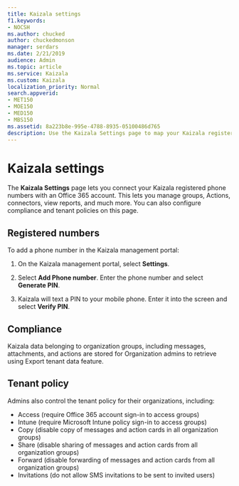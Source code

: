 ```yaml
---
title: Kaizala settings
f1.keywords:
- NOCSH
ms.author: chucked
author: chuckedmonson
manager: serdars
ms.date: 2/21/2019
audience: Admin
ms.topic: article
ms.service: Kaizala
ms.custom: Kaizala
localization_priority: Normal
search.appverid:
- MET150
- MOE150
- MED150
- MBS150
ms.assetid: 8a223b8e-995e-4788-8935-05100486d765
description: Use the Kaizala Settings page to map your Kaizala registered phone numbers to the Office 365 account.
---
```


# Kaizala settings

The **Kaizala Settings** page lets you connect your Kaizala registered phone numbers with an Office 365 account. This lets you manage groups, Actions, connectors, view reports, and much more. You can also configure compliance and tenant policies on this page.
  
## Registered numbers

To add a phone number in the Kaizala management portal:
  
1. On the Kaizala management portal, select **Settings**.
    
2. Select **Add Phone number**. Enter the phone number and select **Generate PIN**.
    
3. Kaizala will text a PIN to your mobile phone. Enter it into the screen and select **Verify PIN**.
    
## Compliance

Kaizala data belonging to organization groups, including messages, attachments, and actions are stored for Organization admins to retrieve using Export tenant data feature.

## Tenant policy

Admins also control the tenant policy for their organizations, including:

- Access (require Office 365 account sign-in to access groups)
- Intune (require Microsoft Intune policy sign-in to access groups)
- Copy (disable copy of messages and action cards in all organization groups)
- Share (disable sharing of messages and action cards from all organization groups)
- Forward (disable forwarding of messages and action cards from all organization groups)
- Invitations (do not allow SMS invitations to be sent to invited users)

